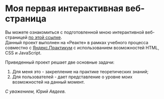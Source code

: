 # Моя первая интерактивная веб-страница  
Вы можете ознакомиться c подготовленной мною интерактивной веб-страницей [по этой ссылке](https://yuryavdeev.github.io/mesto).  
Данный проект выполнен на «Реакте» в рамках учебного процесса совместно с [Яндекс.Практикум](https://praktikum.yandex.ru/) с использованием возможностей HTML, CSS и JavaScript.
  
Приведенный проект решает две основные задачи:
1. Для меня это - закрепление на практике теоретических знаний;
2. Для пользователей - дает представление о уровне моих возможностей на данный момент.

_С уважением, Юрий Авдеев._